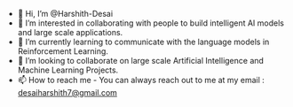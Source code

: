 - 👋 Hi, I’m @Harshith-Desai
- 👀 I’m interested in collaborating with people to build intelligent AI models and large scale applications.
- 🌱 I’m currently learning to communicate with the language models in Reinforcement Learning.
- 💞️ I’m looking to collaborate on large scale Artificial Intelligence and Machine Learning Projects.
- 📫 How to reach me - You can always reach out to me at my email : desaiharshith7@gmail.com

<!---
Harshith-Desai/Harshith-Desai is a ✨ special ✨ repository because its `README.md` (this file) appears on your GitHub profile.
You can click the Preview link to take a look at your changes.
--->
